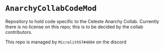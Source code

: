 # `AnarchyCollabCodeMod`

Repository to hold code specific to the Celeste Anarchy Collab.
Currently there is no license on this repo; this is to be decided by the collab contributors.

This repo is managed by `Microlith57#4004` on the discord
